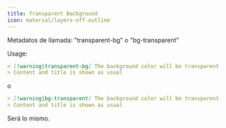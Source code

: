 ```yaml
---
title: Transparent Background
icon: material/layers-off-outline
---
```


Metadatos de llamada: "transparent-bg" o "bg-transparent"

Usage:

```md
> [!warning|transparent-bg] The background color will be transparent
> Content and title is shown as usual
```

o

```md
> [!warning|bg-transparent] The background color will be transparent
> Content and title is shown as usual
```

Será lo mismo.
